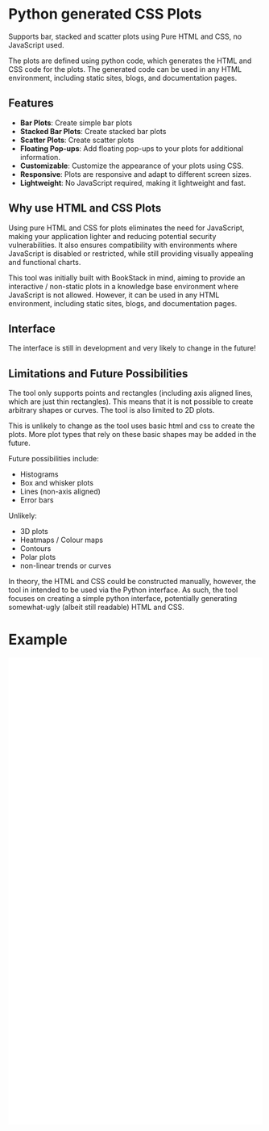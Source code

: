 
# Python generated CSS Plots

Supports bar, stacked and scatter plots using Pure HTML and CSS, no JavaScript used.

The plots are defined using python code, which generates the HTML and CSS code for the plots. The generated code can be used in any HTML environment, including static sites, blogs, and documentation pages.


## Features
- **Bar Plots**: Create simple bar plots
- **Stacked Bar Plots**: Create stacked bar plots
- **Scatter Plots**: Create scatter plots
- **Floating Pop-ups**: Add floating pop-ups to your plots for additional information.
- **Customizable**: Customize the appearance of your plots using CSS.
- **Responsive**: Plots are responsive and adapt to different screen sizes.
- **Lightweight**: No JavaScript required, making it lightweight and fast.


## Why use HTML and CSS Plots

Using pure HTML and CSS for plots eliminates the need for JavaScript, making your application lighter and reducing potential security vulnerabilities. It also ensures compatibility with environments where JavaScript is disabled or restricted, while still providing visually appealing and functional charts.

This tool was initially built with BookStack in mind, aiming to provide an interactive / non-static plots in a knowledge base environment where JavaScript is not allowed. However, it can be used in any HTML environment, including static sites, blogs, and documentation pages.

## Interface

The interface is still in development and very likely to change in the future!


## Limitations and Future Possibilities

The tool only supports points and rectangles (including axis aligned lines, which are just thin rectangles). This means that it is not possible to create arbitrary shapes or curves. The tool is also limited to 2D plots.

This is unlikely to change as the tool uses basic html and css to create the plots. More plot types that rely on these basic shapes may be added in the future.

Future possibilities include:
- Histograms
- Box and whisker plots
- Lines (non-axis aligned)
- Error bars

Unlikely:
- 3D plots
- Heatmaps / Colour maps
- Contours
- Polar plots
- non-linear trends or curves

In theory, the HTML and CSS could be constructed manually, however, the tool in intended to be used via the Python interface. As such, the tool focuses on creating a simple python interface, potentially generating somewhat-ugly (albeit still readable) HTML and CSS.


# Example
![example](example.svg)




